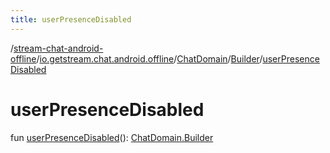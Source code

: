 ```yaml
---
title: userPresenceDisabled
---
```

/[stream-chat-android-offline](../../../index.md)/[io.getstream.chat.android.offline](../../index.md)/[ChatDomain](../index.md)/[Builder](index.md)/[userPresenceDisabled](userPresenceDisabled.md)  
  
  
  
# userPresenceDisabled  
fun [userPresenceDisabled](userPresenceDisabled.md)(): [ChatDomain.Builder](index.md)
